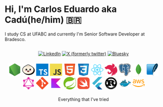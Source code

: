 # Hi, I'm Carlos Eduardo aka Cadú(he/him) 🇧🇷

I study CS at UFABC and currently I'm Senior Software Developer at Bradesco.

##

<div align="center">
  <a href="https://www.linkedin.com/in/ceopaludetto" target="_blank"><img src="https://img.shields.io/badge/-LinkedIn-%230077B5?style=for-the-badge&logo=linkedin&logoColor=white" alt="LinkedIn"/></a>
  <a href="https://x.com/ceopaludetto" target="_blank"><img src="https://img.shields.io/badge/-X-%23000000?style=for-the-badge&logo=x&logoColor=white" alt="X (formerly twitter)"/></a>
  <a href="https://bsky.app/profile/ceopaludetto.com" target="_blank"><img src="https://img.shields.io/badge/-Bluesky-%232f6ef6?style=for-the-badge&logo=bluesky&logoColor=white" alt="Bluesky"/></a>
</div>

###

<div align="center">
  <img height="40" src="https://raw.githubusercontent.com/devicons/devicon/master/icons/nodejs/nodejs-original.svg" alt="NodeJS" title="Node.JS" />
  <img height="40" src="https://raw.githubusercontent.com/devicons/devicon/master/icons/bun/bun-original.svg" alt="Bun" title="Bun" />
  <img height="40" src="https://raw.githubusercontent.com/devicons/devicon/master/icons/typescript/typescript-original.svg" alt="TypeScript" title="Typescript" />
  <img height="40" src="https://raw.githubusercontent.com/devicons/devicon/master/icons/javascript/javascript-original.svg" alt="JavaScript" title="JavaScript" />
  <img height="40" src="https://raw.githubusercontent.com/devicons/devicon/master/icons/html5/html5-original.svg" alt="HTML" title="HTML" />
  <img height="40" src="https://raw.githubusercontent.com/devicons/devicon/master/icons/css3/css3-original.svg" alt="CSS" title="CSS" />
  <img height="40" src="https://raw.githubusercontent.com/devicons/devicon/master/icons/react/react-original.svg" alt="React.JS" title="React.JS" />
  <img height="40" src="https://raw.githubusercontent.com/devicons/devicon/master/icons/nestjs/nestjs-original.svg" alt="NestJS" title="NestJS" />
  <img height="40" src="https://raw.githubusercontent.com/devicons/devicon/master/icons/postgresql/postgresql-original.svg" alt="PostgreSQL" title="PostgreSQL" />
  <img height="40" src="https://raw.githubusercontent.com/devicons/devicon/master/icons/mongodb/mongodb-original.svg" alt="MongoDB" title="MongoDB" />
  <img height="40" src="https://raw.githubusercontent.com/devicons/devicon/master/icons/sqlite/sqlite-original.svg" alt="SQLite" title="SQLite" />
  <img height="40" src="https://raw.githubusercontent.com/devicons/devicon/master/icons/graphql/graphql-plain.svg" alt="GraphQL" title="GraphQL" />
  <img height="40" src="https://raw.githubusercontent.com/devicons/devicon/master/icons/git/git-plain.svg" alt="Git" title="Git" />
  <img height="40" src="https://raw.githubusercontent.com/devicons/devicon/master/icons/kotlin/kotlin-original.svg" alt="Kotlin" title="Kotlin" />
  <img height="40" src="https://raw.githubusercontent.com/devicons/devicon/master/icons/spring/spring-original.svg" alt="Spring" title="Spring" />
  <img height="40" src="https://raw.githubusercontent.com/devicons/devicon/master/icons/swift/swift-original.svg" alt="Swift" title="Swift" />
  <img height="40" src="https://raw.githubusercontent.com/devicons/devicon/master/icons/flutter/flutter-original.svg" alt="Flutter" title="Flutter" />
  <img height="40" src="https://raw.githubusercontent.com/devicons/devicon/master/icons/rust/rust-original.svg" alt="Rust" title="Rust" />
  <img height="40" src="https://raw.githubusercontent.com/devicons/devicon/master/icons/docker/docker-original.svg" alt="Docker" title="Docker" />
  <img height="40" src="https://raw.githubusercontent.com/devicons/devicon/master/icons/amazonwebservices/amazonwebservices-plain-wordmark.svg" alt="AWS" title="AWS" />
</div>

####

<div align="center">
  Everything that I've tried
</div>
